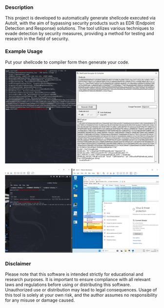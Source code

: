 ### Description

This project is developed to automatically generate shellcode executed via AutoIt, with the aim of bypassing security products such as EDR (Endpoint Detection and Response) solutions. The tool utilizes various techniques to evade detection by security measures, providing a method for testing and research in the field of security.

### Example Usage
Put your shellcode to compiler form then generate your code.

![alt text](https://raw.githubusercontent.com/projectboot/autoitshellcodecompiler/refs/heads/main/1.png)

![alt text](https://raw.githubusercontent.com/projectboot/autoitshellcodecompiler/refs/heads/main/2.png)

### Disclaimer
Please note that this software is intended strictly for educational and research purposes. It is important to ensure compliance with all relevant laws and regulations before using or distributing this software. Unauthorized use or distribution may lead to legal consequences.
Usage of this tool is solely at your own risk, and the author assumes no responsibility for any misuse or damage caused.
